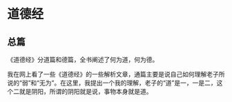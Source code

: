 # 道德经

## 总篇

《道德经》分道篇和德篇，全书阐述了何为道，何为德。

我在网上看了一些《道德经》的一些解析文章，通篇主要是说自己如何理解老子所说的“弱”和“无为”。在这里，我提出一个我的理解，老子的“道”是一，一是二，这个二就是阴阳，所谓的阴阳就是说，事物本身就是道。
